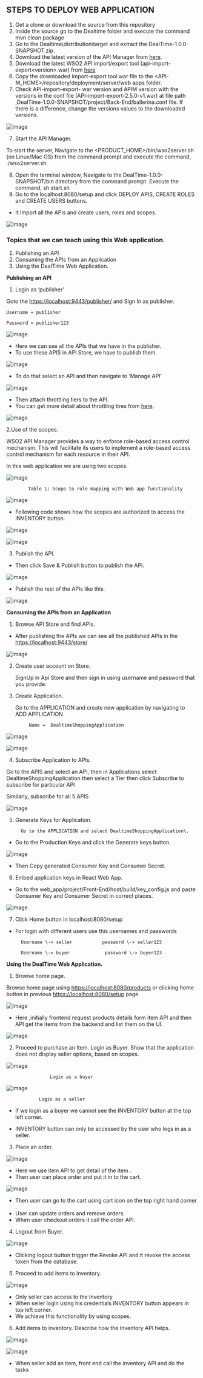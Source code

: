 ## STEPS TO DEPLOY WEB APPLICATION


1. Get a clone or download the source from this repository
1. Inside the source go to the Dealtime folder and execute the command mvn clean package
2. Go to the Dealtime\distribution\target and extract the DealTime-1.0.0-SNAPSHOT.zip.
3. Download the latest version of the API Manager from [here](https://wso2\.com/api\-management/).
4. Download the latest WSO2 API import/export tool \(api\-import\-export\<version>.war\) from [here](https://docs.wso2.com/download/attachments/92522276/api-import-export-2.5.0-v1.war?version=2&modificationDate=1530699446000&api=v2)
5. Copy the downloaded import-export tool war file to the <API\-M\_HOME>/repository/deployment/server/web apps folder\.
6. Check API\-import\-export\- war version and APIM version with the versions in the conf file \(API\-import\-export\-2\.5\.0\-v1\.war\) at file path  ,DealTime-1.0.0-SNAPSHOT/project/Back\-End/ballerina\.conf file\. If there is a difference, change the versions values to the downloaded versions\.

![image](Readme%20file%20images/1.png)

7. Start the API Manager\.

To start the server, Navigate to the <PRODUCT\_HOME>/bin/wso2server\.sh \(on Linux/Mac OS\) from the command prompt and execute the command, \./wso2server\.sh

8. Open the terminal window, Navigate to the DealTime-1.0.0-SNAPSHOT/bin directory from the command prompt\. Execute the command, sh start\.sh
9. Go to the localhost:8080/setup  and click DEPLOY APIS, CREATE ROLES and CREATE USERS  buttons\.

- It Import all the APIs and create users, roles and scopes\.  

![image](Readme%20file%20images/2.png)

### Topics that we can teach using this Web application\.

1. Publishing an API
2. Consuming the APIs from an Application
3. Using the DealTime Web Application\.

__Publishing an API__

1. Login as ‘publisher’

Goto the [https://localhost:9443/publisher/](https://localhost:9443/publisher/) and Sign In as publisher\.

	Username = publisher

	Password = publisher123

![image](Readme%20file%20images/3.png)

- Here we can see all the APIs that we have in the publisher\.
- To use these APIS in API Store, we have to publish them\.

![image](Readme%20file%20images/4.png)

- To do that select an API and then navigate to ‘Manage API’

![image](Readme%20file%20images/5.png)

- Then attach throttling tiers to the API\.
- You can get more detail about throttling tires from [here](https://docs\.wso2\.com/display/AM250/Setting\+Throttling\+Limits). 

![image](Readme%20file%20images/6.png)

2.Use of the scopes\.

WSO2 API Manager provides a way to enforce role\-based access control mechanism\. This will facilitate its users to implement a role\-based access control mechanism for each resource in their API\.  


In this web application we are using two scopes\.

	
![image](Readme%20file%20images/28.png)

            Table 1: Scope to role mapping with Web app functionality


![image](Readme%20file%20images/7.png)

- Following code shows how the scopes are authorized to access the INVENTORY button\.

![image](Readme%20file%20images/8.png)

![image](Readme%20file%20images/9.png)

3. Publish the API\.

- Then click Save & Publish button to publish the API\.

	

![image](Readme%20file%20images/10.png)

- Publish the rest of the APIs like this.

![image](Readme%20file%20images/11.png)

__Consuming the APIs from an Application__

1. Browse API Store and find APIs\.

- After publishing the APIs we can see all the published APIs in the [https://localhost:9443/store/](https://localhost:9443/publisher/)

![image](Readme%20file%20images/12.png)

2. Create user account on Store\.

	SignUp in Api Store and then sign in using username and password that you provide\.

3. Create Application\.

	Go to the APPLICATION and create new application by navigating to ADD APPLICATION

			Name =  DealtimeShoppingApplication 

![image](Readme%20file%20images/13.png)

![image](Readme%20file%20images/14.png)

4. Subscribe Application to APIs\.

Go to the APIS and select an API, then in Applications select DealtimeShoppingApplication then select a Tier then click Subscribe to subscribe for particular API

Similarly, subscribe for all 5 APIS

![image](Readme%20file%20images/15.png)

5. Generate Keys for Application\.

         Go to the APPLICATION and select DealtimeShoppingApplication\.

- Go to the Production Keys and click the Generate keys button\.

![image](Readme%20file%20images/16.png)

- Then Copy  generated Consumer Key and Consumer Secret\.

6. Embed application keys in React Web App\.

- Go to the web\_app/project/Front\-End/host/build/key\_config\.js and paste Consumer Key and Consumer Secret in correct places\.

![image](Readme%20file%20images/17.png)

7. Click Home button in localhost:8080/setup 

- For login with different users use this  usernames and passwords 

		Username \-> seller           password \-> seller123

		Username \-> buyer             password \-> buyer123

__Using the DealTime Web Application\.__

1. Browse home page\. 

Browse home page using	[https://localhost:8080/products](https://localhost:8080/products) or clicking home button in previous  [https://localhost:8080/setup](https://localhost:8080/setup) page

![image](Readme%20file%20images/18.png)
	

- Here ,initially frontend request products details form item API and then API get the items from the backend and list them on the UI\.

![image](Readme%20file%20images/19.png)

2. Proceed to purchase an Item\. Login as Buyer\. Show that the application does not display seller options, based on scopes\.

![image](Readme%20file%20images/20.png)

					Login as a buyer

![image](Readme%20file%20images/21.png)

				Login as a seller

- If we login as a buyer we cannot see the INVENTORY button at the top left corner\.

- INVENTORY button can only be accessed by the user who logs in as a seller\.

 

3. Place an order\.

![image](Readme%20file%20images/22.png)

- Here we use item API to get detail of the item \.
- Then user can place order and put it in to the cart\. 

![image](Readme%20file%20images/23.png)

- Then user can go to the cart using cart icon on the top right hand corner \.
- User can update orders  and remove orders\.
- When user checkout orders it call the order API\.

4. Logout from Buyer\. 

![image](Readme%20file%20images/24.png)

- Clicking logout button trigger the Revoke API and it revoke the access token from the database\.

5. Proceed to add items to inventory\.

![image](Readme%20file%20images/25.png)

- Only seller can access to the Inventory 
- When seller login using his credentials INVENTORY button appears in top left corner\.
- We achieve this functionality by using scopes\.

6. Add items to inventory\. Describe how the Inventory API helps\.

![image](Readme%20file%20images/26.png)

![image](Readme%20file%20images/27.png)

- When seller add an item, front end call the inventory API and do the  tasks 

